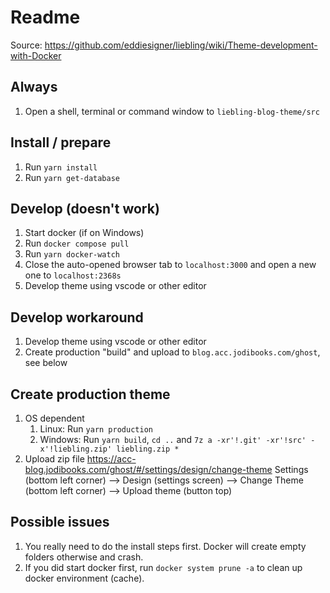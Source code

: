 # Readme

Source: <https://github.com/eddiesigner/liebling/wiki/Theme-development-with-Docker>

## Always

1. Open a shell, terminal or command window to `liebling-blog-theme/src`

## Install / prepare

1. Run `yarn install`
2. Run `yarn get-database`

## Develop (doesn't work)

1. Start docker (if on Windows)
2. Run `docker compose pull`
3. Run `yarn docker-watch`
4. Close the auto-opened browser tab to `localhost:3000` and open a new one to `localhost:2368s`
5. Develop theme using vscode or other editor

## Develop workaround

1. Develop theme using vscode or other editor
2. Create production "build" and upload to `blog.acc.jodibooks.com/ghost`, see below

## Create production theme

1. OS dependent
    1. Linux: Run `yarn production`
    2. Windows: Run `yarn build`, `cd ..` and `7z a -xr'!.git' -xr'!src' -x'!liebling.zip' liebling.zip *`
2. Upload zip file <https://acc-blog.jodibooks.com/ghost/#/settings/design/change-theme>
    Settings (bottom left corner) --> Design (settings screen) --> Change Theme (bottom left corner) --> Upload theme (button top)

## Possible issues

1. You really need to do the install steps first. Docker will create empty folders otherwise and crash.
2. If you did start docker first, run `docker system prune -a` to clean up docker environment (cache).
